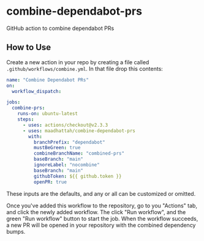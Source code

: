 # combine-dependabot-prs

GitHub action to combine dependabot PRs

## How to Use

Create a new action in your repo by creating a file called `.github/workflows/combine.yml`. In that file drop this contents:

```yml
name: "Combine Dependabot PRs"
on:
  workflow_dispatch:

jobs:
  combine-prs:
    runs-on: ubuntu-latest
    steps:
      - uses: actions/checkout@v2.3.3
      - uses: maadhattah/combine-dependabot-prs
        with:
          branchPrefix: "dependabot"
          mustBeGreen: true
          combineBranchName: "combined-prs"
          baseBranch: "main"
          ignoreLabel: "nocombine"
          baseBranch: "main"
          githubToken: ${{ github.token }}
          openPR: true
```

These inputs are the defaults, and any or all can be customized or omitted.

Once you've added this workflow to the repository, go to you "Actions" tab, and click the newly added workflow. The click "Run workflow", and the green "Run workflow" button to start the job. When the workflow succeeds, a new PR will be opened in your repository with the combined dependency bumps.
